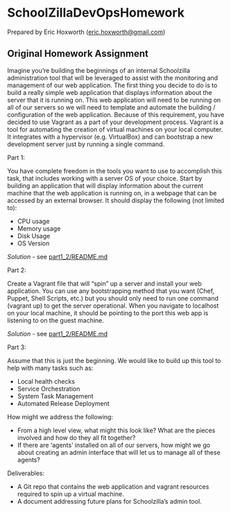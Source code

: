SchoolZillaDevOpsHomework
=========================

Prepared by Eric Hoxworth (eric.hoxworth@gmail.com)


Original Homework Assignment
----------------------------

Imagine you’re building the beginnings of an internal Schoolzilla administration tool that will be
leveraged to assist with the monitoring and management of our web application. The first thing
you decide to do is to build a really simple web application that displays information about the
server that it is running on. This web application will need to be running on all of our servers so
we will need to template and automate the building / configuration of the web application.
Because of this requirement, you have decided to use Vagrant as a part of your development
process. Vagrant is a tool for automating the creation of virtual machines on your local computer.
It integrates with a hypervisor (e.g. VirtualBox) and can bootstrap a new development server just
by running a single command.

Part 1:

You have complete freedom in the tools you want to use to accomplish this task, that includes
working with a server OS of your choice. Start by building an application that will display
information about the current machine that the web application is running on, in a webpage that
can be accessed by an external browser. It should display the following (not limited to):

 - CPU usage
 - Memory usage
 - Disk Usage
 - OS Version

*Solution* - see [part1_2/README.md](part1_2/README.md)


Part 2:

Create a Vagrant file that will “spin” up a server and install your web application. You can use any
bootstrapping method that you want (Chef, Puppet, Shell Scripts, etc.) but you should only need
to run one command (vagrant up) to get the server operational. When you navigate to localhost
on your local machine, it should be pointing to the port this web app is listening to on the guest
machine.

*Solution* - see [part1_2/README.md](part1_2/README.md)


Part 3:

Assume that this is just the beginning. We would like to build up this tool to help with many tasks
such as:

 - Local health checks
 - Service Orchestration
 - System Task Management
 - Automated Release Deployment

How might we address the following:

 - From a high level view, what might this look like? What are the pieces involved and how
do they all fit together?
 - If there are ‘agents’ installed on all of our servers, how might we go about creating an
admin interface that will let us to manage all of these agents?

Deliverables:

 - A Git repo that contains the web application and vagrant resources required to spin up a
virtual machine.
 - A document addressing future plans for Schoolzilla’s admin tool.